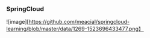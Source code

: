 ### SpringCloud

![image][https://github.com/meacial/springcloud-learning/blob/master/data/1269-1523696433477.png】
